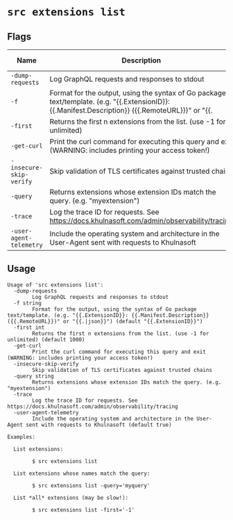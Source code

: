 # `src extensions list`


## Flags

| Name | Description | Default Value |
|------|-------------|---------------|
| `-dump-requests` | Log GraphQL requests and responses to stdout | `false` |
| `-f` | Format for the output, using the syntax of Go package text/template. (e.g. "{{.ExtensionID}}: {{.Manifest.Description}} ({{.RemoteURL}})" or "{{.|json}}") | `{{.ExtensionID}}` |
| `-first` | Returns the first n extensions from the list. (use -1 for unlimited) | `1000` |
| `-get-curl` | Print the curl command for executing this query and exit (WARNING: includes printing your access token!) | `false` |
| `-insecure-skip-verify` | Skip validation of TLS certificates against trusted chains | `false` |
| `-query` | Returns extensions whose extension IDs match the query. (e.g. "myextension") |  |
| `-trace` | Log the trace ID for requests. See https://docs.khulnasoft.com/admin/observability/tracing | `false` |
| `-user-agent-telemetry` | Include the operating system and architecture in the User-Agent sent with requests to Khulnasoft | `true` |


## Usage

```
Usage of 'src extensions list':
  -dump-requests
    	Log GraphQL requests and responses to stdout
  -f string
    	Format for the output, using the syntax of Go package text/template. (e.g. "{{.ExtensionID}}: {{.Manifest.Description}} ({{.RemoteURL}})" or "{{.|json}}") (default "{{.ExtensionID}}")
  -first int
    	Returns the first n extensions from the list. (use -1 for unlimited) (default 1000)
  -get-curl
    	Print the curl command for executing this query and exit (WARNING: includes printing your access token!)
  -insecure-skip-verify
    	Skip validation of TLS certificates against trusted chains
  -query string
    	Returns extensions whose extension IDs match the query. (e.g. "myextension")
  -trace
    	Log the trace ID for requests. See https://docs.khulnasoft.com/admin/observability/tracing
  -user-agent-telemetry
    	Include the operating system and architecture in the User-Agent sent with requests to Khulnasoft (default true)

Examples:

  List extensions:

    	$ src extensions list

  List extensions whose names match the query:

    	$ src extensions list -query='myquery'

  List *all* extensions (may be slow!):

    	$ src extensions list -first='-1'



```
	
